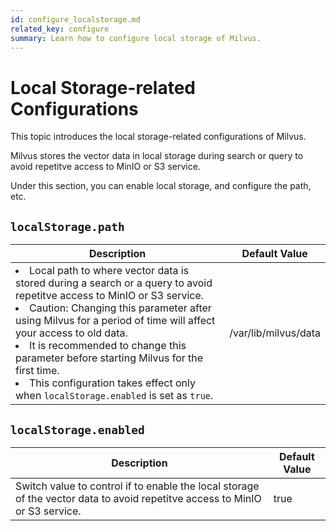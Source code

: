 ```yaml
---
id: configure_localstorage.md
related_key: configure
summary: Learn how to configure local storage of Milvus.
---
```


# Local Storage-related Configurations

This topic introduces the local storage-related configurations of Milvus.

Milvus stores the vector data in local storage during search or query to avoid repetitve access to MinIO or S3 service.

Under this section, you can enable local storage, and configure the path, etc.


## `localStorage.path`

<table id="localStorage.path">
  <thead>
    <tr>
      <th class="width80">Description</th>
      <th class="width20">Default Value</th> 
    </tr>
  </thead>
  <tbody>
    <tr>
      <td>
        <li>Local path to where vector data is stored during a search or a query to avoid repetitve access to MinIO or S3 service.</li>
        <li>Caution: Changing this parameter after using Milvus for a period of time will affect your access to old data.</li>
        <li>It is recommended to change this parameter before starting Milvus for the first time.</li>
        <li>This configuration takes effect only when <code>localStorage.enabled</code> is set as <code>true</code>.</li>
      </td>
      <td>/var/lib/milvus/data</td>
    </tr>
  </tbody>
</table>

## `localStorage.enabled`

<table id="localStorage.enabled">
  <thead>
    <tr>
      <th class="width80">Description</th>
      <th class="width20">Default Value</th> 
    </tr>
  </thead>
  <tbody>
    <tr>
      <td>
        Switch value to control if to enable the local storage of the vector data to avoid repetitve access to MinIO or S3 service.
      </td>
      <td>true</td>
    </tr>
  </tbody>
</table>


